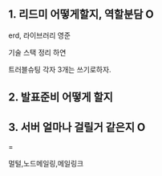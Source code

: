 ## 1. 리드미 어떻게할지, 역할분담 O

erd, 라이브러리 영준

기술 스택 정리 하연

트러블슈팅 각자 3개는 쓰기로하자.

## 2. 발표준비 어떻게 할지

## 3. 서버 얼마나 걸릴거 같은지 O

=

멀털,노드메일링,메일링크
